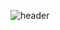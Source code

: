 ![header](https://capsule-render.vercel.app/api?type=waving&color=0:7b4397,100:dc2430&height=300&section=header&text=SUMMERIN&fontSize=90&fontColor=FFF0F0)

